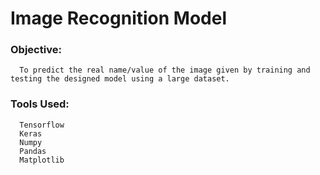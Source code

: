 # Image Recognition Model
### Objective: 
      To predict the real name/value of the image given by training and testing the designed model using a large dataset. 
### Tools Used: 
      Tensorflow
      Keras
      Numpy
      Pandas
      Matplotlib
